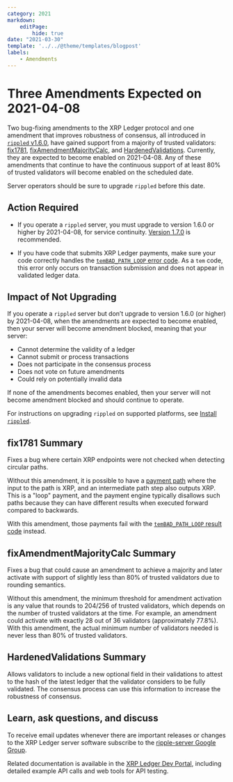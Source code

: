 ```yaml
---
category: 2021
markdown:
    editPage:
        hide: true
date: "2021-03-30"
template: '../../@theme/templates/blogpost'
labels:
    - Amendments
---
```

# Three Amendments Expected on 2021-04-08

Two bug-fixing amendments to the XRP Ledger protocol and one amendment that improves robustness of consensus, all introduced in [`rippled` v1.6.0](https://github.com/ripple/rippled/releases/tag/1.6.0), have gained support from a majority of trusted validators: [fix1781](https://livenet.xrpl.org/transactions/777AF3E5F557972734AE43C71E092782DDEC6F730A729BE3A74C2007F4EACC55), [fixAmendmentMajorityCalc](https://livenet.xrpl.org/transactions/29D7B3317C5662086791A0C21FB0FB9261DC7A6537D8E4117D925029EEF57BB3), and [HardenedValidations](https://livenet.xrpl.org/transactions/DCB78BB19FD379918A52F68C4B4BA98C5A8F98A15153876AC3458B4613A7CB9E). Currently, they are expected to become enabled on 2021-04-08. Any of these amendments that continue to have the continuous support of at least 80% of trusted validators will become enabled on the scheduled date.

Server operators should be sure to upgrade `rippled` before this date.

<!-- BREAK -->

## Action Required

- If you operate a `rippled` server, you must upgrade to version 1.6.0 or higher by 2021-04-08, for service continuity. [Version 1.7.0](https://xrpl.org/blog/2021/rippled-1.7.0.html) is recommended.

- If you have code that submits XRP Ledger payments, make sure your code correctly handles the [`temBAD_PATH_LOOP` error code](https://xrpl.org/tem-codes.html). As a `tem` code, this error only occurs on transaction submission and does not appear in validated ledger data.

## Impact of Not Upgrading

If you operate a `rippled` server but don’t upgrade to version 1.6.0 (or higher) by 2021-04-08, when the amendments are expected to become enabled, then your server will become amendment blocked, meaning that your server:

* Cannot determine the validity of a ledger
* Cannot submit or process transactions
* Does not participate in the consensus process
* Does not vote on future amendments
* Could rely on potentially invalid data

If none of the amendments becomes enabled, then your server will not become amendment blocked and should continue to operate.

For instructions on upgrading `rippled` on supported platforms, see [Install `rippled`](https://xrpl.org/install-rippled.html).


## fix1781 Summary

Fixes a bug where certain XRP endpoints were not checked when detecting circular paths.

Without this amendment, it is possible to have a [payment path](https://xrpl.org/paths.html) where the input to the path is XRP, and an intermediate path step also outputs XRP. This is a "loop" payment, and the payment engine typically disallows such paths because they can have different results when executed forward compared to backwards.

With this amendment, those payments fail with the [`temBAD_PATH_LOOP` result code](https://xrpl.org/tem-codes.html) instead.

## fixAmendmentMajorityCalc Summary

Fixes a bug that could cause an amendment to achieve a majority and later activate with support of slightly less than 80% of trusted validators due to rounding semantics.

Without this amendment, the minimum threshold for amendment activation is any value that rounds to 204/256 of trusted validators, which depends on the number of trusted validators at the time. For example, an amendment could activate with exactly 28 out of 36 validators (approximately 77.8%). With this amendment, the actual minimum number of validators needed is never less than 80% of trusted validators.

## HardenedValidations Summary

Allows validators to include a new optional field in their validations to attest to the hash of
the latest ledger that the validator considers to be fully validated. The consensus process can use this information to increase the robustness of consensus.


## Learn, ask questions, and discuss

To receive email updates whenever there are important releases or changes to the XRP Ledger server software subscribe to the [ripple-server Google Group](https://groups.google.com/forum/#!forum/ripple-server).

Related documentation is available in the [XRP Ledger Dev Portal](https://xrpl.org/), including detailed example API calls and web tools for API testing.
